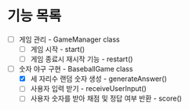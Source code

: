 # 기능 목록

- [ ] 게임 관리 - GameManager class
  - [ ] 게임 시작 - start()
  - [ ] 게임 종료시 재시작 기능 - restart()
- [ ] 숫자 야구 구현 - BaseballGame class
  - [x] 세 자리수 랜덤 숫자 생성 - generateAnswer()
  - [ ] 사용자 입력 받기 - receiveUserInput()
  - [ ] 사용자 숫자를 받아 채점 및 정답 여부 반환 - score()